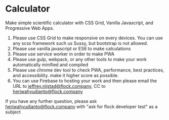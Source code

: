 # Calculator
Make simple scientific calculator with CSS Grid, Vanilla Javascript, and Progressive Web Apps. 

1. Please use CSS Grid to make responsive on every devices. You can use any scss framework such us Sussy, but bootstrap is not allowed. 
2. Please use vanilla javascript or ES6 to make calculations 
3. Please use service worker in order to make PWA
4. Please use gulp, webpack, or any other tools to make your work automatically minified and compiled
5. Please use chrome dev tool to check PWA, performance, best practices, and accessibility. make it higher score as possible.
6. You can use Firebase to hosting your work and then please email the URL to jeffrey.nijstad@flock.company, CC to heriwahyudianto@flock.company


If you have any further question, please ask heriwahyudianto@flock.company with "ask for flock developer test" as a subject
